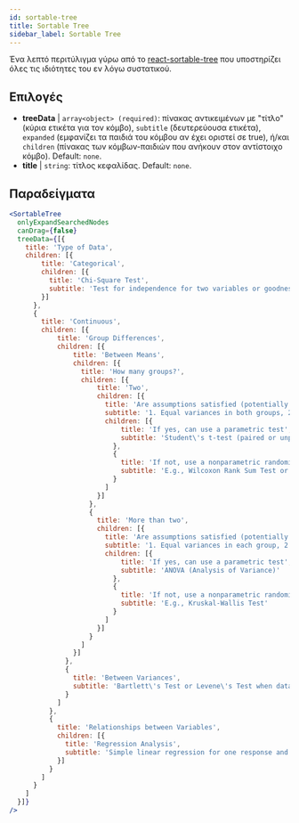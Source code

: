 ```yaml
---
id: sortable-tree 
title: Sortable Tree
sidebar_label: Sortable Tree
---
```


Ένα λεπτό περιτύλιγμα γύρω από το [react-sortable-tree](https://www.npmjs.com/package/react-sortable-tree) που υποστηρίζει όλες τις ιδιότητες του εν λόγω συστατικού.

## Επιλογές

* __treeData__ | `array<object> (required)`: πίνακας αντικειμένων με "τίτλο" (κύρια ετικέτα για τον κόμβο),
`subtitle` (δευτερεύουσα ετικέτα), `expanded` (εμφανίζει τα παιδιά του κόμβου αν έχει οριστεί σε true), ή/και
`children` (πίνακας των κόμβων-παιδιών που ανήκουν στον αντίστοιχο κόμβο). Default: `none`.
* __title__ | `string`: τίτλος κεφαλίδας. Default: `none`.


## Παραδείγματα

```jsx live
<SortableTree 
  onlyExpandSearchedNodes 
  canDrag={false} 
  treeData={[{
    title: 'Type of Data',
    children: [{
        title: 'Categorical',
        children: [{
          title: 'Chi-Square Test',
          subtitle: 'Test for independence for two variables or goodness-of-fit test'
        }]
      },
      {
        title: 'Continuous',
        children: [{
            title: 'Group Differences',
            children: [{
                title: 'Between Means',
                children: [{
                  title: 'How many groups?',
                  children: [{
                      title: 'Two',
                      children: [{
                        title: 'Are assumptions satisfied (potentially after data transformations)?',
                        subtitle: '1. Equal variances in both groups, 2. Data normally distributed or sufficiently large sample',
                        children: [{
                            title: 'If yes, can use a parametric test',
                            subtitle: 'Student\'s t-test (paired or unpaired)'
                          },
                          {
                            title: 'If not, use a nonparametric randomization test',
                            subtitle: 'E.g., Wilcoxon Rank Sum Test or Mann-Whitney U Test'
                          }
                        ]
                      }]
                    },
                    {
                      title: 'More than two',
                      children: [{
                        title: 'Are assumptions satisfied (potentially after data transformations)?',
                        subtitle: '1. Equal variances in each group, 2. Data normally distributed or sufficiently large sample',
                        children: [{
                            title: 'If yes, can use a parametric test',
                            subtitle: 'ANOVA (Analysis of Variance)'
                          },
                          {
                            title: 'If not, use a nonparametric randomization test',
                            subtitle: 'E.g., Kruskal-Wallis Test'
                          }
                        ]
                      }]
                    }
                  ]
                }]
              },
              {
                title: 'Between Variances',
                subtitle: 'Bartlett\'s Test or Levene\'s Test when data are normally distrubuted'
              }
            ]
          },
          {
            title: 'Relationships between Variables',
            children: [{
              title: 'Regression Analysis',
              subtitle: 'Simple linear regression for one response and one predictor,\nmultiple regression in case of several explanatory variables.'
            }]
          }
        ]
      }
    ]
  }]}
/>
``` 



